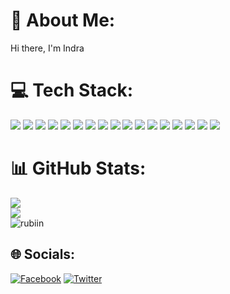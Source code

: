 # 💫 About Me:
Hi there, I'm Indra 

# 💻 Tech Stack:
<img src= "https://img.shields.io/badge/c-%2300599C.svg?style=for-the-badge&logo=c&logoColor=white" /> <img src = "https://img.shields.io/badge/c-%2300599C.svg?style=for-the-badge&logo=c&logoColor=white" /> <img src = "https://img.shields.io/badge/css3-%231572B6.svg?style=for-the-badge&logo=css3&logoColor=white" /> <img src = "https://img.shields.io/badge/html5-%23E34F26.svg?style=for-the-badge&logo=html5&logoColor=white" /> <img src = "https://img.shields.io/badge/javascript-%23323330.svg?style=for-the-badge&logo=javascript&logoColor=%23F7DF1E" >  <img src = "https://img.shields.io/badge/python-3670A0?style=for-the-badge&logo=python&logoColor=ffdd54" /> <img src = "https://img.shields.io/badge/firebase-%23039BE5.svg?style=for-the-badge&logo=firebase" /> <img src = "https://img.shields.io/badge/express.js-%23404d59.svg?style=for-the-badge&logo=express&logoColor=%2361DAFB" /> <img src="https://img.shields.io/badge/JWT-black?style=for-the-badge&logo=JSON%20web%20tokens" /> <img src="https://img.shields.io/badge/MUI-%230081CB.svg?style=for-the-badge&logo=material-ui&logoColor=white" /> <img src="https://img.shields.io/badge/NPM-%23000000.svg?style=for-the-badge&logo=npm&logoColor=white" /> <img src="https://img.shields.io/badge/node.js-6DA55F?style=for-the-badge&logo=node.js&logoColor=white" /> <img src="https://img.shields.io/badge/react-%2320232a.svg?style=for-the-badge&logo=react&logoColor=%2361DAFB" /> <img src="https://img.shields.io/badge/MongoDB-%234ea94b.svg?style=for-the-badge&logo=mongodb&logoColor=white" /> <img src="https://img.shields.io/badge/numpy-%23013243.svg?style=for-the-badge&logo=numpy&logoColor=white" /> <img src="https://img.shields.io/badge/pandas-%23150458.svg?style=for-the-badge&logo=pandas&logoColor=white" /> <img src="https://img.shields.io/badge/Postman-FF6C37?style=for-the-badge&logo=postman&logoColor=white" />

# 📊 GitHub Stats:
<p>
<img src="https://github-readme-stats.vercel.app/api?username=bishal&show_icons=true&theme=radical" />
<br/>
<img src="https://github-readme-stats.vercel.app/api/top-langs/?username=bishal2059&layout=compact" />
<br/>
 <img src="https://github-profile-summary-cards.vercel.app/api/cards/profile-details?username=bishal2059&theme=radical" alt="rubiin"/>
 </p>

## 🌐 Socials:
[![Facebook](https://img.shields.io/badge/Facebook-%231877F2.svg?logo=Facebook&logoColor=white)](https://facebook.com/bishal.sap17)
[![Twitter](https://img.shields.io/badge/Twitter-%231DA1F2.svg?logo=Twitter&logoColor=white)](https://twitter.com/sap_Bishal) 
